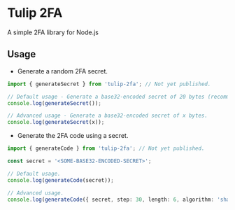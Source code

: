 # Tulip 2FA

A simple 2FA library for Node.js

## Usage

-   Generate a random 2FA secret.

```ts
import { generateSecret } from 'tulip-2fa'; // Not yet published.

// Default usage - Generate a base32-encoded secret of 20 bytes (recommended by RFC4226 for TOTP and HOTP)
console.log(generateSecret());

// Advanced usage - Generate a base32-encoded secret of x bytes.
console.log(generateSecret(x));
```

-   Generate the 2FA code using a secret.

```ts
import { generateCode } from 'tulip-2fa'; // Not yet published.

const secret = '<SOME-BASE32-ENCODED-SECRET>';

// Default usage.
console.log(generateCode(secret));

// Advanced usage.
console.log(generateCode({ secret, step: 30, length: 6, algorithm: 'sha1' }));
```
